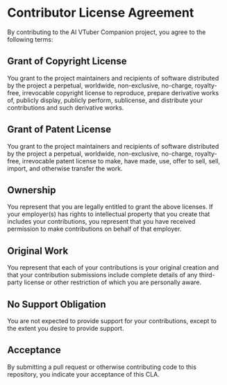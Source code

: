 # Contributor License Agreement

By contributing to the AI VTuber Companion project, you agree to the following terms:

## Grant of Copyright License

You grant to the project maintainers and recipients of software distributed by the 
project a perpetual, worldwide, non-exclusive, no-charge, royalty-free, irrevocable 
copyright license to reproduce, prepare derivative works of, publicly display, 
publicly perform, sublicense, and distribute your contributions and such derivative 
works.

## Grant of Patent License

You grant to the project maintainers and recipients of software distributed by the 
project a perpetual, worldwide, non-exclusive, no-charge, royalty-free, irrevocable 
patent license to make, have made, use, offer to sell, sell, import, and otherwise 
transfer the work.

## Ownership

You represent that you are legally entitled to grant the above licenses. If your 
employer(s) has rights to intellectual property that you create that includes your 
contributions, you represent that you have received permission to make contributions 
on behalf of that employer.

## Original Work

You represent that each of your contributions is your original creation and that 
your contribution submissions include complete details of any third-party license 
or other restriction of which you are personally aware.

## No Support Obligation

You are not expected to provide support for your contributions, except to the 
extent you desire to provide support.

## Acceptance

By submitting a pull request or otherwise contributing code to this repository, 
you indicate your acceptance of this CLA.